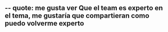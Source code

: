 --
quote: me gusta ver Que el team es experto en el tema, me gustaría que compartieran como puedo volverme experto
--
